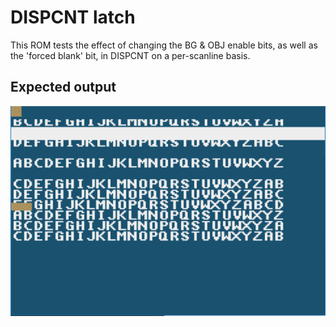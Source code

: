 # DISPCNT latch

This ROM tests the effect of changing the BG & OBJ enable bits, as well as the 'forced blank' bit, in DISPCNT
on a per-scanline basis.

## Expected output

![expected](expected.png)